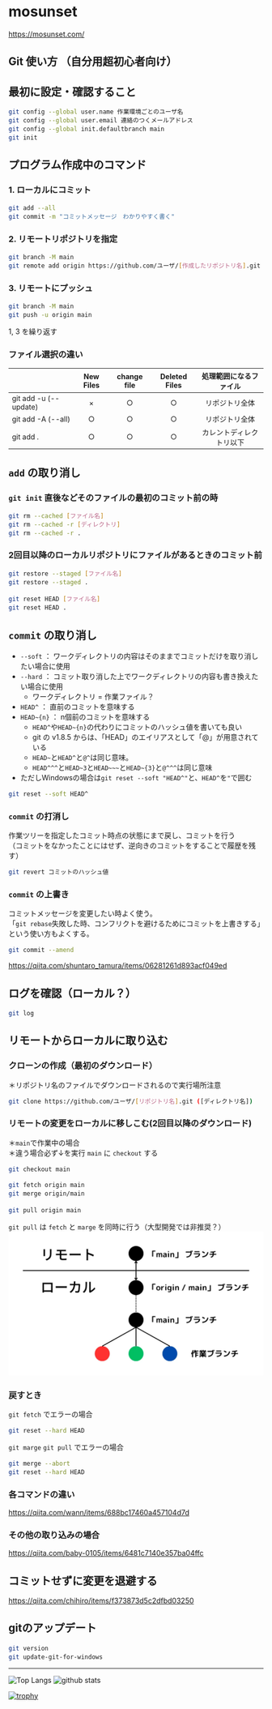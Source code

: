 # mosunset

<https://mosunset.com/>

## Git 使い方 （自分用超初心者向け）

## 最初に設定・確認すること

```sh
git config --global user.name 作業環境ごとのユーザ名
git config --global user.email 連絡のつくメールアドレス
git config --global init.defaultbranch main
git init
```

## プログラム作成中のコマンド

### 1. ローカルにコミット

```sh
git add --all
git commit -m "コミットメッセージ　わかりやすく書く"
```

### 2. リモートリポジトリを指定

```sh
git branch -M main
git remote add origin https://github.com/ユーザ/[作成したリポジトリ名].git
```

### 3. リモートにプッシュ

```sh
git branch -M main
git push -u origin main
```

1, 3 を繰り返す

### ファイル選択の違い

|                       | New Files | change file | Deleted Files |  処理範囲になるファイル  |
| :-------------------- | :-------: | :---------: | :-----------: | :----------------------: |
| git add -u (--update) |     ×     |      ○      |       ○       |      リポジトリ全体      |
| git add -A (--all)    |     ○     |      ○      |       ○       |      リポジトリ全体      |
| git add .             |     ○     |      ○      |       ○       | カレントディレクトリ以下 |

## `add` の取り消し

### `git init` 直後などそのファイルの最初のコミット前の時

```sh
git rm --cached [ファイル名]
git rm --cached -r [ディレクトリ]
git rm --cached -r .
```

### 2回目以降のローカルリポジトリにファイルがあるときのコミット前

```sh
git restore --staged [ファイル名]
git restore --staged .

git reset HEAD [ファイル名]
git reset HEAD .
```

## `commit` の取り消し

- `--soft` ： ワークディレクトリの内容はそのままでコミットだけを取り消したい場合に使用
- `--hard` ： コミット取り消した上でワークディレクトリの内容も書き換えたい場合に使用
  - ワークディレクトリ = 作業ファイル？
- `HEAD^` ： 直前のコミットを意味する
- `HEAD~{n}` ： n個前のコミットを意味する
  - `HEAD^`や`HEAD~{n}`の代わりにコミットのハッシュ値を書いても良い
  - git の v1.8.5 からは、「HEAD」のエイリアスとして「@」が用意されている
  - `HEAD~`と`HEAD^`と`@^`は同じ意味。
  - `HEAD^^^`と`HEAD~3`と`HEAD~~~`と`HEAD~{3}`と`@^^^`は同じ意味
- ただしWindowsの場合は`git reset --soft "HEAD^"`と、`HEAD^`を`"`で囲む

```sh
git reset --soft HEAD^
```

### `commit` の打消し

作業ツリーを指定したコミット時点の状態にまで戻し、コミットを行う<br>
（コミットをなかったことにはせず、逆向きのコミットをすることで履歴を残す）

```sh
git revert コミットのハッシュ値
```

### `commit` の上書き

コミットメッセージを変更したい時よく使う。<br>
「`git rebase`失敗した時、コンフリクトを避けるためにコミットを上書きする」という使い方もよくする。

```sh
git commit --amend
```

<https://qiita.com/shuntaro_tamura/items/06281261d893acf049ed>

## ログを確認（ローカル？）

```sh
git log
```

## リモートからローカルに取り込む

### クローンの作成（最初のダウンロード）

＊リポジトリ名のファイルでダウンロードされるので実行場所注意

```sh
git clone https://github.com/ユーザ/[リポジトリ名].git ([ディレクトリ名])
```

### リモートの変更をローカルに移しこむ(2回目以降のダウンロード)

＊`main`で作業中の場合<br>
＊違う場合必ず↓を実行 `main` に `checkout` する

```sh
git checkout main
```

```sh
git fetch origin main
git merge origin/main

git pull origin main
```

`git pull` は `fetch` と `marge` を同時に行う（大型開発では非推奨？）
![格納される場所](ブランチ違い.webp)

### 戻すとき

`git fetch` でエラーの場合

```sh
git reset --hard HEAD
```

`git marge` `git pull` でエラーの場合

```sh
git merge --abort
git reset --hard HEAD
```

### 各コマンドの違い

<https://qiita.com/wann/items/688bc17460a457104d7d>

### その他の取り込みの場合

<https://qiita.com/baby-0105/items/6481c7140e357ba04ffc>

## コミットせずに変更を退避する

<https://qiita.com/chihiro/items/f373873d5c2dfbd03250>

## gitのアップデート

```sh
git version
git update-git-for-windows
```

---

<p align="left">
  <img alt="Top Langs" height="180px" src="https://github-readme-stats.vercel.app/api/top-langs/?username=mosunset&layout=compact&show_icons=true&theme=codeSTACKr" />
  <img alt="github stats" height="180px" src="https://github-readme-stats.vercel.app/api?username=mosunset&theme=codeSTACKr&show_icons=ture" />
</p>

[![trophy](https://github-profile-trophy.vercel.app/?username=mosunset&theme=codeSTACKr&column=8)](https://github.com/ryo-ma/github-profile-trophy)
